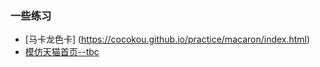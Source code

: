 ### 一些练习

- [马卡龙色卡]  (https://cocokou.github.io/practice/macaron/index.html)
- [模仿天猫首页--tbc](https://cocokou.github.io/practice/tmall/)
